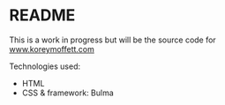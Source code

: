 # README


This is a work in progress but will be the source code for www.koreymoffett.com

Technologies used:
- HTML
- CSS & framework: Bulma
